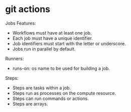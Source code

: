 # git actions

Jobs Features:
- Workflows must have at least one job.
- Each job must have a unique identifier.
- Job identifiers must start with the letter or underscore.
- Jobs run in parallel by default.

Runners:
- runs-on: os name to be used for building a job.

Steps:
- Steps are tasks within a job.
- Steps run as processes on the compute resource.
- Steps can run commands or actions.
- Steps are arrays.